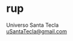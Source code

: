 # rup
Universo Santa Tecla  
[uSantaTecla@gmail.com](mailto:uSantaTecla@gmail.com)  

[//]: <> (
rup?!?
...
)
